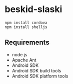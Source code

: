 beskid-slaski
=============

    npm install cordova
    npm install shelljs

Requirements
------------

* node.js
* Apache Ant
* Android SDK
* Android SDK build tools
* Android SDK platform tools
